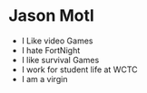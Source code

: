 <h1><strong>Jason Motl</strong></h1>

<ul>
<li>I Like video Games</li>
<li>I hate FortNight</li>
<li>I like survival Games</li>
<li>I work for student life at WCTC</li>
<li>I am a virgin</li>
</ul>